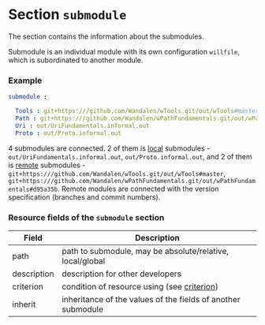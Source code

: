 # Section <code>submodule</code>

The section contains the information about the submodules.

Submodule is an individual module with its own configuration <code>willfile</code>, which is subordinated to another module.

### Example

```yml
submodule :

  Tools : git+https:///github.com/Wandalen/wTools.git/out/wTools#master
  Path : git+https:///github.com/Wandalen/wPathFundamentals.git/out/wPathFundamentals#d95a35b
  Uri : out/UriFundamentals.informal.out
  Proto : out/Proto.informal.out
```

4 submodules are connected. 2 of them is [local](SubmodulesLocalAndRemote.md#Local-submodule) submodules - `out/UriFundamentals.informal.out`, `out/Proto.informal.out`, and 2 of them is [remote](SubmodulesLocalAndRemote.md#Remote-submodule) submodules - `git+https:///github.com/Wandalen/wTools.git/out/wTools#master`, `git+https:///github.com/Wandalen/wPathFundamentals.git/out/wPathFundamentals#d95a35b`. Remote modules are connected with the version specification (branches and commit numbers).

### Resource fields of the `submodule` section

| Field          | Description                                    |
|----------------|------------------------------------------------|
| path           | path to submodule, may be absolute/relative, local/global |
| description    | description for other developers                          |
| criterion      | condition of resource using (see [criterion](Criterions.md)) |
| inherit        | inheritance of the values of the fields of another submodule    |
